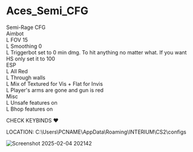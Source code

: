 # Aces_Semi_CFG

Semi-Rage CFG<br/>
Aimbot <br/>
L FOV 15 <br/>
L Smoothing 0 <br/>
L Triggerbot set to 0 min dmg. To hit anything no matter what. If you want HS only set it to 100 <br/>
ESP <br/>
L All Red <br/>
L Through walls <br/>
L Mix of Textured for Vis + Flat for Invis <br/>
L Player's arms are gone and gun is red <br/>
Misc <br/>
L Unsafe features on <br/>
L Bhop features on <br/>

CHECK KEYBINDS ❤️ <br/>

LOCATION: C:\Users\PCNAME\AppData\Roaming\INTERIUM\CS2\configs

![Screenshot 2025-02-04 202142](https://github.com/user-attachments/assets/ecdca796-db27-4874-be84-4865ab46b5bb)
